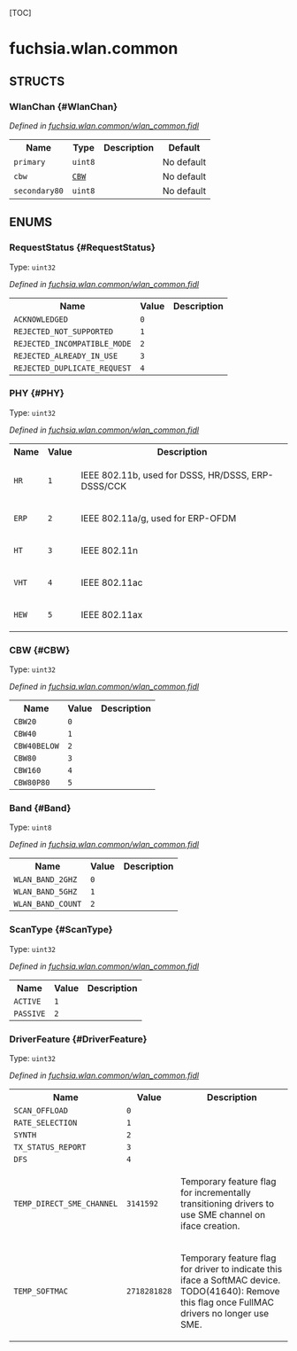 [TOC]

# fuchsia.wlan.common




## **STRUCTS**

### WlanChan {#WlanChan}
*Defined in [fuchsia.wlan.common/wlan_common.fidl](https://fuchsia.googlesource.com/fuchsia/+/master/sdk/fidl/fuchsia.wlan.common/wlan_common.fidl#41)*





<table>
    <tr><th>Name</th><th>Type</th><th>Description</th><th>Default</th></tr><tr>
            <td><code>primary</code></td>
            <td>
                <code>uint8</code>
            </td>
            <td></td>
            <td>No default</td>
        </tr><tr>
            <td><code>cbw</code></td>
            <td>
                <code><a class='link' href='#CBW'>CBW</a></code>
            </td>
            <td></td>
            <td>No default</td>
        </tr><tr>
            <td><code>secondary80</code></td>
            <td>
                <code>uint8</code>
            </td>
            <td></td>
            <td>No default</td>
        </tr>
</table>



## **ENUMS**

### RequestStatus {#RequestStatus}
Type: <code>uint32</code>

*Defined in [fuchsia.wlan.common/wlan_common.fidl](https://fuchsia.googlesource.com/fuchsia/+/master/sdk/fidl/fuchsia.wlan.common/wlan_common.fidl#7)*



<table>
    <tr><th>Name</th><th>Value</th><th>Description</th></tr><tr>
            <td><code>ACKNOWLEDGED</code></td>
            <td><code>0</code></td>
            <td></td>
        </tr><tr>
            <td><code>REJECTED_NOT_SUPPORTED</code></td>
            <td><code>1</code></td>
            <td></td>
        </tr><tr>
            <td><code>REJECTED_INCOMPATIBLE_MODE</code></td>
            <td><code>2</code></td>
            <td></td>
        </tr><tr>
            <td><code>REJECTED_ALREADY_IN_USE</code></td>
            <td><code>3</code></td>
            <td></td>
        </tr><tr>
            <td><code>REJECTED_DUPLICATE_REQUEST</code></td>
            <td><code>4</code></td>
            <td></td>
        </tr></table>

### PHY {#PHY}
Type: <code>uint32</code>

*Defined in [fuchsia.wlan.common/wlan_common.fidl](https://fuchsia.googlesource.com/fuchsia/+/master/sdk/fidl/fuchsia.wlan.common/wlan_common.fidl#18)*



<table>
    <tr><th>Name</th><th>Value</th><th>Description</th></tr><tr>
            <td><code>HR</code></td>
            <td><code>1</code></td>
            <td><p>IEEE 802.11b, used for DSSS, HR/DSSS, ERP-DSSS/CCK</p>
</td>
        </tr><tr>
            <td><code>ERP</code></td>
            <td><code>2</code></td>
            <td><p>IEEE 802.11a/g, used for ERP-OFDM</p>
</td>
        </tr><tr>
            <td><code>HT</code></td>
            <td><code>3</code></td>
            <td><p>IEEE 802.11n</p>
</td>
        </tr><tr>
            <td><code>VHT</code></td>
            <td><code>4</code></td>
            <td><p>IEEE 802.11ac</p>
</td>
        </tr><tr>
            <td><code>HEW</code></td>
            <td><code>5</code></td>
            <td><p>IEEE 802.11ax</p>
</td>
        </tr></table>

### CBW {#CBW}
Type: <code>uint32</code>

*Defined in [fuchsia.wlan.common/wlan_common.fidl](https://fuchsia.googlesource.com/fuchsia/+/master/sdk/fidl/fuchsia.wlan.common/wlan_common.fidl#31)*



<table>
    <tr><th>Name</th><th>Value</th><th>Description</th></tr><tr>
            <td><code>CBW20</code></td>
            <td><code>0</code></td>
            <td></td>
        </tr><tr>
            <td><code>CBW40</code></td>
            <td><code>1</code></td>
            <td></td>
        </tr><tr>
            <td><code>CBW40BELOW</code></td>
            <td><code>2</code></td>
            <td></td>
        </tr><tr>
            <td><code>CBW80</code></td>
            <td><code>3</code></td>
            <td></td>
        </tr><tr>
            <td><code>CBW160</code></td>
            <td><code>4</code></td>
            <td></td>
        </tr><tr>
            <td><code>CBW80P80</code></td>
            <td><code>5</code></td>
            <td></td>
        </tr></table>

### Band {#Band}
Type: <code>uint8</code>

*Defined in [fuchsia.wlan.common/wlan_common.fidl](https://fuchsia.googlesource.com/fuchsia/+/master/sdk/fidl/fuchsia.wlan.common/wlan_common.fidl#47)*



<table>
    <tr><th>Name</th><th>Value</th><th>Description</th></tr><tr>
            <td><code>WLAN_BAND_2GHZ</code></td>
            <td><code>0</code></td>
            <td></td>
        </tr><tr>
            <td><code>WLAN_BAND_5GHZ</code></td>
            <td><code>1</code></td>
            <td></td>
        </tr><tr>
            <td><code>WLAN_BAND_COUNT</code></td>
            <td><code>2</code></td>
            <td></td>
        </tr></table>

### ScanType {#ScanType}
Type: <code>uint32</code>

*Defined in [fuchsia.wlan.common/wlan_common.fidl](https://fuchsia.googlesource.com/fuchsia/+/master/sdk/fidl/fuchsia.wlan.common/wlan_common.fidl#55)*



<table>
    <tr><th>Name</th><th>Value</th><th>Description</th></tr><tr>
            <td><code>ACTIVE</code></td>
            <td><code>1</code></td>
            <td></td>
        </tr><tr>
            <td><code>PASSIVE</code></td>
            <td><code>2</code></td>
            <td></td>
        </tr></table>

### DriverFeature {#DriverFeature}
Type: <code>uint32</code>

*Defined in [fuchsia.wlan.common/wlan_common.fidl](https://fuchsia.googlesource.com/fuchsia/+/master/sdk/fidl/fuchsia.wlan.common/wlan_common.fidl#60)*



<table>
    <tr><th>Name</th><th>Value</th><th>Description</th></tr><tr>
            <td><code>SCAN_OFFLOAD</code></td>
            <td><code>0</code></td>
            <td></td>
        </tr><tr>
            <td><code>RATE_SELECTION</code></td>
            <td><code>1</code></td>
            <td></td>
        </tr><tr>
            <td><code>SYNTH</code></td>
            <td><code>2</code></td>
            <td></td>
        </tr><tr>
            <td><code>TX_STATUS_REPORT</code></td>
            <td><code>3</code></td>
            <td></td>
        </tr><tr>
            <td><code>DFS</code></td>
            <td><code>4</code></td>
            <td></td>
        </tr><tr>
            <td><code>TEMP_DIRECT_SME_CHANNEL</code></td>
            <td><code>3141592</code></td>
            <td><p>Temporary feature flag for incrementally transitioning drivers to use
SME channel on iface creation.</p>
</td>
        </tr><tr>
            <td><code>TEMP_SOFTMAC</code></td>
            <td><code>2718281828</code></td>
            <td><p>Temporary feature flag for driver to indicate this iface a SoftMAC device.
TODO(41640): Remove this flag once FullMAC drivers no longer use SME.</p>
</td>
        </tr></table>











